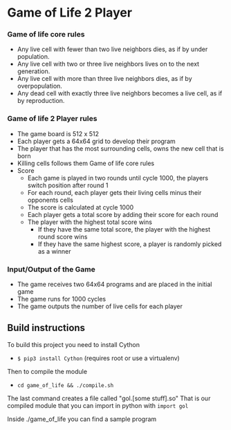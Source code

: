 # Game of Life 2 Player

### Game of life core rules
- Any live cell with fewer than two live neighbors dies, as if by under population.
- Any live cell with two or three live neighbors lives on to the next generation.
- Any live cell with more than three live neighbors dies, as if by overpopulation.
- Any dead cell with exactly three live neighbors becomes a live cell, as if by reproduction.

### Game of life 2 Player rules
- The game board is 512 x 512
- Each player gets a 64x64 grid to develop their program 
- The player that has the most surrounding cells, owns the new cell that is born
- Killing cells follows them Game of life core rules
- Score
  - Each game is played in two rounds until cycle 1000, the players switch position after round 1
  - For each round, each player gets their living cells minus their opponents cells
  - The score is calculated at cycle 1000
  - Each player gets a total score by adding their score for each round
  - The player with the highest total score wins
    - If they have the same total score, the player with the highest round score wins
    - If they have the same highest score, a player is randomly picked as a winner

### Input/Output of the Game
- The game receives two 64x64 programs and are placed in the initial game
- The game runs for 1000 cycles 
- The game outputs the number of live cells for each player

## Build instructions
To build this project you need to install Cython
- `$ pip3 install Cython` (requires root or use a virtualenv)

Then to compile the module
- `cd game_of_life && ./compile.sh`

The last command creates a file called "gol.[some stuff].so"
That is our compiled module that you can import in python with
`import gol`

Inside ./game_of_life you can find a sample program
